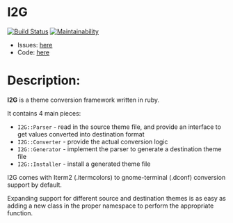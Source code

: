 # I2G
[![Build Status](https://travis-ci.org/jletizia/I2G.svg?branch=master)](https://travis-ci.org/jletizia/I2G)
[![Maintainability](https://api.codeclimate.com/v1/badges/4f97375f416c9430b317/maintainability)](https://codeclimate.com/github/jletizia/I2G/maintainability)

* Issues: [here](https://github.com/jletizia/I2G/issues)
* Code: [here](https://github.com/jletizia/I2G)

# Description:
**I2G** is a theme conversion framework written in ruby.

It contains 4 main pieces:
* `I2G::Parser` - read in the source theme file, and provide an interface to get values converted into destination format
* `I2G::Converter` - provide the actual conversion logic
* `I2G::Generator` - implement the parser to generate a destination theme file
* `I2G::Installer` - install a generated theme file

I2G comes with Iterm2 (.itermcolors) to gnome-terminal (.dconf) conversion support by default.

Expanding support for different source and destination themes is as easy as adding a new class in the proper namespace to perform the appropriate function.

